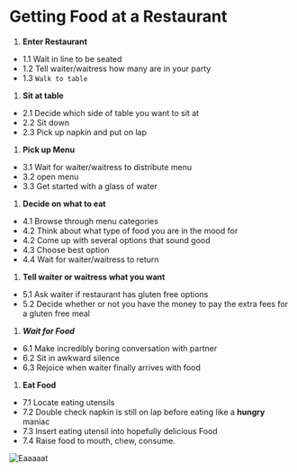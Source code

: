 # Getting Food at a Restaurant

1. **Enter Restaurant**
- 1.1 Wait in line to be seated
- 1.2 Tell waiter/waitress how many are in your party
- 1.3 `Walk to table`

1. **Sit at table**
- 2.1 Decide which side of table you want to sit at
- 2.2 Sit down
- 2.3 Pick up napkin and put on lap

1. **Pick up Menu**
- 3.1 Wait for waiter/waitress to distribute menu
- 3.2 open menu
- 3.3 Get started with a glass of water

1. **Decide on what to eat**
- 4.1 Browse through menu categories
- 4.2 Think about what type of food you are in the mood for
- 4.2 Come up with several options that sound good
- 4.3 Choose best option
- 4.4 Wait for waiter/waitress to return

1. **Tell waiter or waitress what you want**
- 5.1 Ask waiter if restaurant has gluten free options
- 5.2 Decide whether or not you have the money to pay the extra fees for a gluten free meal

1. **_Wait for Food_**
- 6.1 Make incredibly boring conversation with partner
- 6.2 Sit in awkward silence
- 6.3 Rejoice when waiter finally arrives with food

1. **Eat Food**
- 7.1 Locate eating utensils
- 7.2 Double check napkin is still on lap before eating like a **hungry** maniac
- 7.3 Insert eating utensil into hopefully delicious Food
- 7.4 Raise food to mouth, chew, consume.

![Eaaaaat](https://encrypted-tbn0.gstatic.com/images?q=tbn:ANd9GcTQ5cIwlcr31GRr6xfQ5R1v8ExZwkpw9dmDTBLTja-djgqH93Gw0g)

